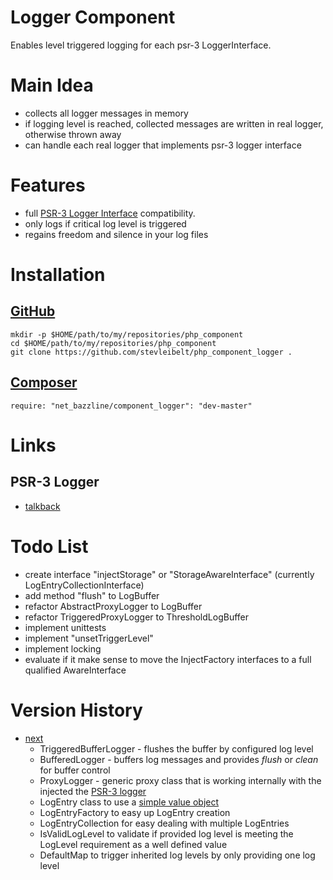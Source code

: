 # Logger Component

Enables level triggered logging for each psr-3 LoggerInterface.

# Main Idea

* collects all logger messages in memory
* if logging level is reached, collected messages are written in real logger, otherwise thrown away
* can handle each real logger that implements psr-3 logger interface

# Features

* full [PSR-3 Logger Interface](https://github.com/php-fig/fig-standards/blob/master/accepted/PSR-3-logger-interface.md) compatibility.
* only logs if critical log level is triggered
* regains freedom and silence in your log files

# Installation

## [GitHub](https://github.com/stevleibelt/php_component_logger)

    mkdir -p $HOME/path/to/my/repositories/php_component
    cd $HOME/path/to/my/repositories/php_component
    git clone https://github.com/stevleibelt/php_component_logger .

## [Composer](https://packagist.org/packages/net_bazzline/component_logger)

    require: "net_bazzline/component_logger": "dev-master"

# Links

## PSR-3 Logger

* [talkback](https://github.com/chrisnoden/talkback)

# Todo List

* create interface "injectStorage" or "StorageAwareInterface" (currently LogEntryCollectionInterface)
* add method "flush" to LogBuffer
* refactor AbstractProxyLogger to LogBuffer
* refactor TriggeredProxyLogger to ThresholdLogBuffer
* implement unittests
* implement "unsetTriggerLevel"
* implement locking
* evaluate if it make sense to move the InjectFactory interfaces to a full qualified AwareInterface

# Version History

* [next](https://github.com/stevleibelt/php_component_logger)
    * TriggeredBufferLogger - flushes the buffer by configured log level
    * BufferedLogger - buffers log messages and provides *flush* or *clean* for buffer control
    * ProxyLogger - generic proxy class that is working internally with the injected the [PSR-3 logger](https://github.com/php-fig/log)
    * LogEntry class to use a [simple value object](http://en.wikipedia.org/wiki/Data_Transfer_Object)
    * LogEntryFactory to easy up LogEntry creation
    * LogEntryCollection for easy dealing with multiple LogEntries
    * IsValidLogLevel to validate if provided log level is meeting the LogLevel requirement as a well defined value
    * DefaultMap to trigger inherited log levels by only providing one log level
